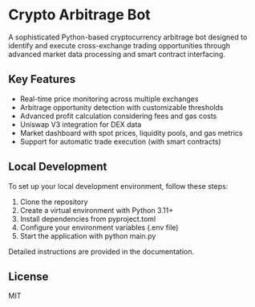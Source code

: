 # Crypto Arbitrage Bot

A sophisticated Python-based cryptocurrency arbitrage bot designed to identify and execute cross-exchange trading opportunities through advanced market data processing and smart contract interfacing.

## Key Features

- Real-time price monitoring across multiple exchanges
- Arbitrage opportunity detection with customizable thresholds
- Advanced profit calculation considering fees and gas costs
- Uniswap V3 integration for DEX data
- Market dashboard with spot prices, liquidity pools, and gas metrics
- Support for automatic trade execution (with smart contracts)

## Local Development

To set up your local development environment, follow these steps:

1. Clone the repository
2. Create a virtual environment with Python 3.11+
3. Install dependencies from pyproject.toml
4. Configure your environment variables (.env file)
5. Start the application with python main.py

Detailed instructions are provided in the documentation.

## License

MIT
